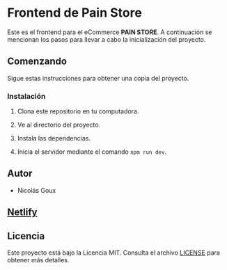 # Frontend de Pain Store

Este es el frontend para el eCommerce **PAIN STORE**. A continuación se mencionan los pasos para llevar a cabo la inicialización del proyecto.

## Comenzando

Sigue estas instrucciones para obtener una copia del proyecto.

### Instalación

1. Clona este repositorio en tu computadora.

2. Ve al directorio del proyecto.

3. Instala las dependencias.

4. Inicia el servidor mediante el comando `npm run dev`.

## Autor

- Nicolás Goux

## [Netlify](https://painstore.netlify.app/#/home)


## Licencia

Este proyecto está bajo la Licencia MIT. Consulta el archivo [LICENSE](LICENSE) para obtener más detalles.
